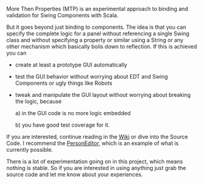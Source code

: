More Then Properties (MTP) is an experimental approach to binding and validation for Swing Components with Scala.

But it goes beyond just binding to components. The idea is that you can specify the complete logic for a panel without referencing a single Swing class and without specifying a property or similar using a String or any other mechanism which basically boils down to reflection. If this is achieved you can

* create at least a prototype GUI automatically
* test the GUI behavior without worrying about EDT and Swing Components or ugly things like Robots
* tweak and manipulate the GUI layout without worrying about breaking the logic, because 

    a) in the GUI code is no more logic embedded 

    b) you have good test coverage for it.

If you are interested, continue reading in the [Wiki](https://github.com/schauder/More-Than-Properties/wiki) or dive into the Source Code. I recommend the [PersonEditor](https://github.com/schauder/More-Than-Properties/blob/master/src/main/scala/de/schauderhaft/mtp/demo/PersonEditor.scala), which is an example of what is currently possible.

There is a lot of experimentation going on in this project, which means nothing is stable.
So if you are interested in using anything just grab the source code and let me know about your experiences.
